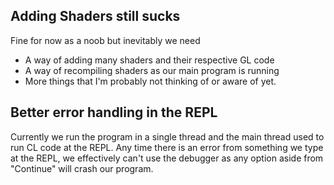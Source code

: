 ## Adding Shaders still sucks

Fine for now as a noob but inevitably we need
- A way of adding many shaders and their respective GL code
- A way of recompiling shaders as our main program is running
- More things that I'm probably not thinking of or aware of yet.

## Better error handling in the REPL

Currently we run the program in a single thread and the main thread used to run
CL code at the REPL. Any time there is an error from something we type at the
REPL, we effectively can't use the debugger as any option aside from "Continue"
will crash our program.
